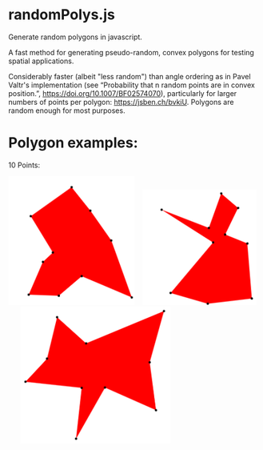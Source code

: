 # randomPolys.js
Generate random polygons in javascript. 

A fast method for generating pseudo-random, convex polygons for testing spatial applications.

Considerably faster (albeit "less random") than angle ordering as in Pavel Valtr's implementation (see “Probability that n random points are in convex position.”, https://doi.org/10.1007/BF02574070), particularly for larger numbers of points per polygon: https://jsben.ch/bvkiU. Polygons are random enough for most purposes.

# Polygon examples:
10 Points: 

![picture](src/img/10_pts_2.PNG)&nbsp; &nbsp; ![picture](src/img/10_pts.PNG)&nbsp; &nbsp; &nbsp; &nbsp; ![picture](src/img/10_pts_3.PNG)
